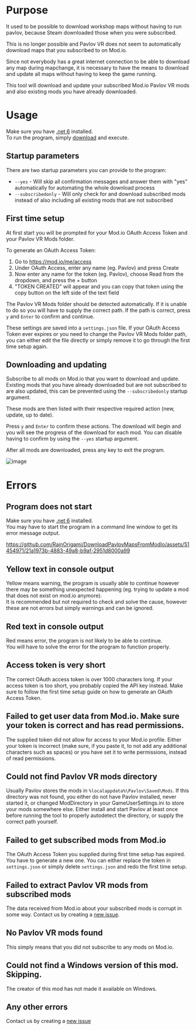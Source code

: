 # Purpose

It used to be possible to download workshop maps without having to run pavlov, because Steam downloaded those when you were subscribed.

This is no longer possible and Pavlov VR does not seem to automatically download maps that you subscribed to on Mod.io.

Since not everybody has a great internet connection to be able to download any map during mapchange, it is necessary to have the means to download and update all maps without having to keep the game running.

This tool will download and update your subscribed Mod.io Pavlov VR mods and also existing mods you have already downloaded.

# Usage

Make sure you have [.net 6](https://aka.ms/dotnet-core-applaunch?missing_runtime=true&arch=x64&rid=win10-x64&apphost_version=6.0.22) installed.  
To run the program, simply [download](https://github.com/Longoon12000/DownloadPavlovMapsFromModIo/releases) and execute.

## Startup parameters

There are two startup parameters you can provide to the program:
- `--yes` - Will skip all confirmation messages and answer them with "yes" automatically for automating the whole download process
- `--subscribedonly` - Will only check for and download subscribed mods instead of also including all existing mods that are not subscribed

## First time setup

At first start you will be prompted for your Mod.io OAuth Access Token and your Pavlov VR Mods folder.

To generate an OAuth Access Token:
1. Go to https://mod.io/me/access
2. Under OAuth Access, enter any name (eg. Pavlov) and press Create
3. Now enter any name for the token (eg. Pavlov), choose Read from the dropdown, and press the + button
4. "TOKEN CREATED" will appear and you can copy that token using the copy button on the left side of the text field

The Pavlov VR Mods folder should be detected automatically. If it is unable to do so you will have to supply the correct path. If the path is correct, press `y` and `Enter` to confirm and continue.

These settings are saved into a `settings.json` file. If your OAuth Access Token ever expires or you need to change the Pavlov VR Mods folder path, you can either edit the file directly or simply remove it to go through the first time setup again.

## Downloading and updating

Subscribe to all mods on Mod.io that you want to download and update. Existing mods that you have already downloaded but are not subscribed to are also updated, this can be prevented using the `--subscribedonly` startup argument.

These mods are then listed with their respective required action (new, update, up to date).

Press `y` and `Enter` to confirm these actions. The download will begin and you will see the progress of the download for each mod. You can disable having to confirm by using the `--yes` startup argument.

After all mods are downloaded, press any key to exit the program.

![image](https://github.com/Longoon12000/DownloadPavlovMapsFromModIo/assets/51454971/c027606d-b899-4a7d-bf3d-2acacb05e699)

# Errors

## Program does not start

Make sure you have [.net 6](https://aka.ms/dotnet-core-applaunch?missing_runtime=true&arch=x64&rid=win10-x64&apphost_version=6.0.22) installed.  
You may have to start the program in a command line window to get its error message output.

https://github.com/RainOrigami/DownloadPavlovMapsFromModIo/assets/51454971/21a1973b-4883-49a8-b9af-2951d8000a99

## Yellow text in console output

Yellow means warning, the program is usually able to continue however there may be something unexpected happening (eg. trying to update a mod that does not exist on mod.io anymore).  
It is recommended but not required to check and solve the cause, however these are not errors but simply warnings and can be ignored.

## Red text in console output

Red means error, the program is not likely to be able to continue.  
You will have to solve the error for the program to function properly.

## Access token is very short

The correct OAuth access token is over 1000 characters long. If your access token is too short, you probably copied the API key instead. Make sure to follow the first time setup guide on how to generate an OAuth Access Token.

## Failed to get user data from Mod.io. Make sure your token is correct and has read permissions.

The supplied token did not allow for access to your Mod.io profile. Either your token is incorrect (make sure, if you paste it, to not add any additional characters such as spaces) or you have set it to write permissions, instead of read permissions.

## Could not find Pavlov VR mods directory

Usually Pavlov stores the mods in `%localappdata%\Pavlov\Saved\Mods`. If this directory was not found, you either do not have Pavlov installed, never started it, or changed ModDirectory in your GameUserSettings.ini to store your mods somewhere else.
Either install and start Pavlov at least once before running the tool to properly autodetect the directory, or supply the correct path yourself.

## Failed to get subscribed mods from Mod.io

The OAuth Access Token you supplied during first time setup has expired. You have to generate a new one. You can either replace the token in `settings.json` or simply delete `settings.json` and redo the first time setup.

## Failed to extract Pavlov VR mods from subscribed mods

The data received from Mod.io about your subscribed mods is corrupt in some way. Contact us by creating a [new issue](https://github.com/Longoon12000/DownloadPavlovMapsFromModIo/issues).

## No Pavlov VR mods found

This simply means that you did not subscribe to any mods on Mod.io.

## Could not find a Windows version of this mod. Skipping.

The creator of this mod has not made it available on Windows.

## Any other errors

Contact us by creating a [new issue](https://github.com/Longoon12000/DownloadPavlovMapsFromModIo/issues)
